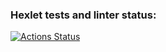 ### Hexlet tests and linter status:
[![Actions Status](https://github.com/Nekitoni4/layout-designer-project-lvl1/workflows/hexlet-check/badge.svg)](https://github.com/Nekitoni4/layout-designer-project-lvl1/actions)